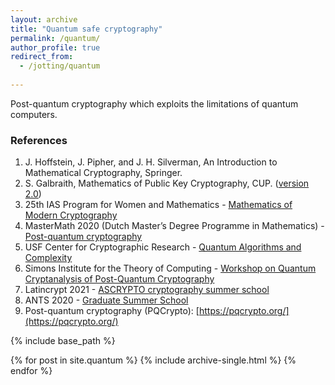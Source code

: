 ```yaml
---
layout: archive
title: "Quantum safe cryptography"
permalink: /quantum/
author_profile: true
redirect_from:
  - /jotting/quantum
  
---
```


Post-quantum cryptography which exploits the limitations of quantum computers.

### References
1. J. Hoffstein, J. Pipher, and J. H. Silverman, An Introduction to Mathematical Cryptography, Springer.
2. S. Galbraith, Mathematics of Public Key Cryptography, CUP. ([version 2.0](https://www.math.auckland.ac.nz/~sgal018/crypto-book/crypto-book.html))
3. 25th IAS Program for Women and Mathematics - [Mathematics of Modern Cryptography](https://www.ias.edu/math/wam/2018)
4. MasterMath 2020 (Dutch Master’s Degree Programme in Mathematics) - [Post-quantum cryptography](https://hyperelliptic.org/tanja/teaching/pqcrypto21/)
5. USF Center for Cryptographic Research - [Quantum Algorithms and Complexity](https://www.usf-crypto.org/mat-4930/)
6. Simons Institute for the Theory of Computing - [Workshop on Quantum Cryptanalysis of Post-Quantum Cryptography](https://simons.berkeley.edu/workshops/lattices2020-quantum2020-joint) 
7. Latincrypt 2021 - [ASCRYPTO cryptography summer school](https://www.urosario.edu.co/ascrypto/home/)
8. ANTS 2020 - [Graduate Summer School](https://www.youtube.com/channel/UCuYEpA-S-3wR5lQgkpe-wUw)
9. Post-quantum cryptography (PQCrypto): [https://pqcrypto.org/](https://pqcrypto.org/)

{% include base_path %}


{% for post in site.quantum %}
  {% include archive-single.html %}
{% endfor %}
